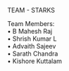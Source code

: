 TEAM - STARKS

Team Members:                                                                                                                            
•	B Mahesh Raj <br />
•	Shrish Kumar L <br />
•	Advaith Sajeev <br />
•	Sarath Chandra <br />
•	Kishore Kuttalam <br />

